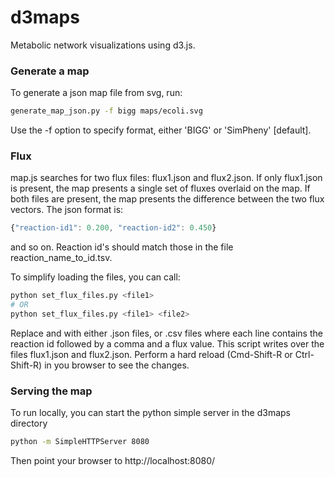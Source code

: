 d3maps
======

Metabolic network visualizations using d3.js.

### Generate a map

To generate a json map file from svg, run:
```Bash
generate_map_json.py -f bigg maps/ecoli.svg
```

Use the -f option to specify format, either 'BIGG' or 'SimPheny' [default].

### Flux

map.js searches for two flux files: flux1.json and flux2.json. If only
flux1.json is present, the map presents a single set of fluxes overlaid on the
map. If both files are present, the map presents the difference between the two
flux vectors. The json format is:

```javascript
{"reaction-id1": 0.200, "reaction-id2": 0.450}
```

and so on. Reaction id's should match those in the file reaction_name_to_id.tsv.

To simplify loading the files, you can call:

```bash
python set_flux_files.py <file1>
# OR
python set_flux_files.py <file1> <file2>
```

Replace <file1> and <file2> with either .json files, or .csv files where each
line contains the reaction id followed by a comma and a flux value. This script
writes over the files flux1.json and flux2.json. Perform a hard reload
(Cmd-Shift-R or Ctrl-Shift-R) in you browser to see the changes.

### Serving the map

To run locally, you can start the python simple server in the d3maps directory

```Bash
python -m SimpleHTTPServer 8080
```

Then point your browser to http://localhost:8080/
